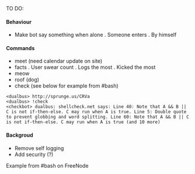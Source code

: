 ﻿
TO DO:

#### Behaviour
- Make bot say something when alone
    . Someone enters
    . By himself

#### Commands

- meet (need calendar update on site)
- facts
    . User swear count
    . Logs the most
    . Kicked the most
- meow
- roof (dog)
- check (see below for example from #bash)

```
<dualbus> http://sprunge.us/CRVa
<dualbus> !check
<checkbot> dualbus: shellcheck.net says: Line 40: Note that A && B || C is not if-then-else. C may run when A is true. Line 5: Double quote to prevent globbing and word splitting. Line 60: Note that A && B || C is not if-then-else. C may run when A is true (and 10 more)
```

#### Backgroud

- Remove self logging
- Add security (?)

Example from #bash on FreeNode


